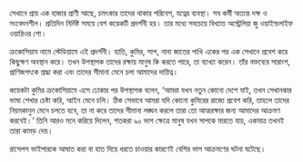 সেখানে প্রায় এক হাজার প্রাণী আছে, চমৎকার তাদের থাকার পরিবেশ, যত্নের ব্যবস্থা। সব কর্মী অত্যন্ত দক্ষ ও সংবেদনশীল। প্রতিদিন নির্দিষ্ট সময়ে বেশ কয়েকটি প্রদর্শনী হয়। তার মধ্যে সবচেয়ে বিখ্যাত অস্ট্রেলিয়া জু ওয়াইল্ডলাইফ ওয়ারিওর শো।

ক্রকোসিয়াম নামে স্টেডিয়ামে এই প্রদর্শনী। হাতি, কুমির, সাপ, নানা জাতের পাখি একের পর এক সেখানে প্রবেশ করে কিছুক্ষণ অবস্থান করে। তখন উপস্থাপক তাদের রক্ষায় মানুষ কি করতে পারে, তা ব্যাখ্যা করেন। তাঁর বক্তব্যের সারাংশ, প্রাণিজগৎকে শ্রদ্ধা করা এবং তাদের সীমানা মেনে চলা আমাদের দায়িত্ব।

কয়েকটা কুমির ক্রকোসিয়ামে এসে ঢোকার পর উপস্থাপক বলেন, ‘আমরা যখন নতুন কোনো দেশে যাই, তখন সেখানকার ভাষা শেখার চেষ্টা করি, আইন মেনে চলি। ঠিক সেভাবে আমরা যদি কোনো কুমিরের রাজ্যে প্রবেশ করি, তাহলে তাদের নিয়মকানুন মেনে চলতে হবে, তা না করে তাদের সীমানা লঙ্ঘন করলে তারা তো আত্মরক্ষার জন্য আমাদের আক্রমণ করবেই।’ তিনি আরও মনে করিয়ে দিলেন, শতকরা ৯০ ভাগ ক্ষেত্রে মানুষ যখন সাপকে মারতে যায়, একমাত্র তখনই তারা কামড় দেয়।

রাসেলস ভাইপারকে আঘাত করা বা হাত দিয়ে ধরতে চাওয়ার কারণেই বেশির ভাগ আক্রমণের ঘটনা ঘটেছে।
